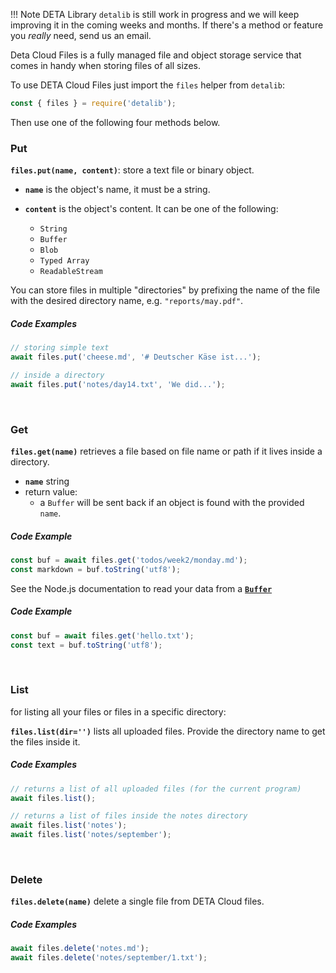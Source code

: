 <!-- prettier-ignore-start -->
!!! Note
    DETA Library `detalib` is still work in progress and we will keep improving it in the coming weeks and months.
    If there's a method or feature you _really_ need, send us an email.
<!-- prettier-ignore-end -->

Deta Cloud Files is a fully managed file and object storage service that comes in handy when storing files of all sizes.

To use DETA Cloud Files just import the `files` helper from `detalib`:

```javascript
const { files } = require('detalib');
```

Then use one of the following four methods below.

### Put

**`files.put(name, content)`**: store a text file or binary object.

- **`name`** is the object's name, it must be a string.
- **`content`** is the object's content. It can be one of the following:

  - `String`
  - `Buffer`
  - `Blob`
  - `Typed Array`
  - `ReadableStream`

You can store files in multiple "directories" by prefixing the name of the file with the desired directory name, e.g. `"reports/may.pdf"`.

##### Code Examples

```javascript
// storing simple text
await files.put('cheese.md', '# Deutscher Käse ist...');

// inside a directory
await files.put('notes/day14.txt', 'We did...');
```

<br />

### Get

**`files.get(name)`** retrieves a file based on file name or path if it lives inside a directory.

- **`name`** string
- return value:
  - a `Buffer` will be sent back if an object is found with the provided `name`.

##### Code Example

```javascript
const buf = await files.get('todos/week2/monday.md');
const markdown = buf.toString('utf8');
```

See the Node.js documentation to read your data from a **[`Buffer`](https://nodejs.org/docs/latest-v12.x/api/buffer.html)**

##### Code Example

```javascript
const buf = await files.get('hello.txt');
const text = buf.toString('utf8');
```

<br />

### List

for listing all your files or files in a specific directory:

**`files.list(dir='')`** lists all uploaded files. Provide the directory name to get the files inside it.

##### Code Examples

```javascript
// returns a list of all uploaded files (for the current program)
await files.list();

// returns a list of files inside the notes directory
await files.list('notes');
await files.list('notes/september');
```

<br />

### Delete

**`files.delete(name)`** delete a single file from DETA Cloud files.

##### Code Examples

```javascript
await files.delete('notes.md');
await files.delete('notes/september/1.txt');
```
